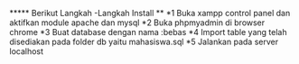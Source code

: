 ***** Berikut Langkah -Langkah Install **
*1 Buka xampp control panel dan aktifkan module apache dan mysql
*2 Buka phpmyadmin di browser chrome 
*3 Buat database dengan nama :bebas
*4 Import table yang telah disediakan pada folder db yaitu mahasiswa.sql
*5 Jalankan pada server localhost

